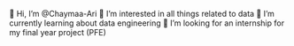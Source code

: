 👋 Hi, I’m @Chaymaa-Ari
👀 I’m interested in all things related to data
🌱 I’m currently learning about data engineering
💞️ I’m looking for an internship for my final year project (PFE)

<!---
Chaymaa-Ari/Chaymaa-Ari is a ✨ special ✨ repository because its `README.md` (this file) appears on your GitHub profile.
You can click the Preview link to take a look at your changes.
--->
